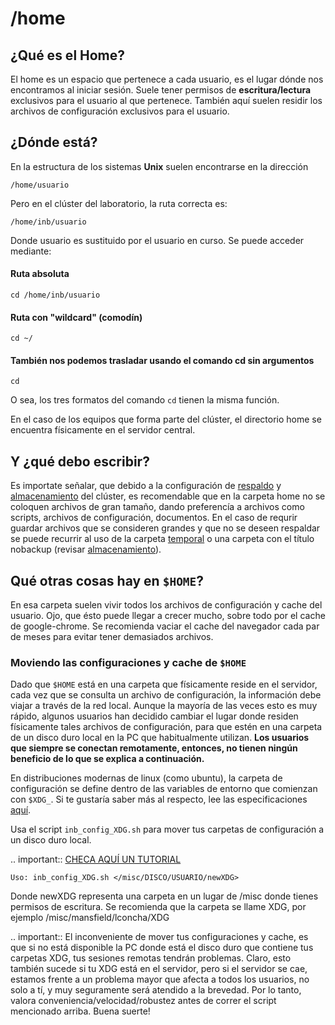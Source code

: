 /home
======

## ¿Qué es el Home?

El home es un espacio que pertenece a cada usuario, es el lugar dónde nos encontramos al iniciar sesión. Suele tener permisos de 
**escritura/lectura** exclusivos para el usuario al que pertenece. También aquí suelen residir los archivos de configuración exclusivos 
para el usuario.

## ¿Dónde está?

En la estructura de los sistemas **Unix** suelen encontrarse en la dirección

```     
/home/usuario
```
Pero en el clúster del laboratorio, la ruta correcta es:

```
/home/inb/usuario
```

Donde usuario es sustituido por el usuario en curso. Se puede acceder mediante:

#### Ruta absoluta

```
cd /home/inb/usuario
```

#### Ruta con "wildcard" (comodín)

```
cd ~/
```

#### También nos podemos trasladar usando el comando cd sin argumentos

```
cd
```

O sea, los tres formatos del comando `cd` tienen la misma función.

En el caso de los equipos que forma parte del clúster, el directorio home se encuentra físicamente en el servidor central.



## Y ¿qué debo escribir?

Es importate señalar, que debido a la configuración de [respaldo](./Cluster:-Respaldo-de-datos) y [almacenamiento](./Cluster:-Folder-almacenamiento-(misc)) del clúster, es recomendable que en la carpeta home no se coloquen archivos de gran tamaño, dando preferencía a archivos como scripts, archivos de configuración, documentos. En el caso de requrir guardar archivos que se consideren grandes y que no se deseen respaldar se puede recurrir al uso de la carpeta [temporal](./Cluster:-Folder-temporal-(tmp)) o una carpeta con el título nobackup (revisar [almacenamiento](./Cluster-Folder-almacenamiento-misc)).

## Qué otras cosas hay en `$HOME`?

En esa carpeta suelen vivir todos los archivos de configuración y cache del usuario. Ojo, que ésto puede llegar a crecer mucho, sobre todo por el cache de google-chrome. Se recomienda vaciar el cache del navegador cada par de meses para evitar tener demasiados archivos.

### Moviendo las configuraciones y cache de `$HOME`

Dado que `$HOME` está en una carpeta que físicamente reside en el servidor, cada vez que se consulta un archivo de configuración, la información debe viajar a través de la red local. Aunque la mayoría de las veces esto es muy rápido, algunos usuarios han decidido cambiar el lugar donde residen físicamente tales archivos de configuración, para que estén en una carpeta de un disco duro local en la PC que habitualmente utilizan. **Los usuarios que siempre se conectan remotamente, entonces, no tienen ningún beneficio de lo que se explica a continuación.**

En distribuciones modernas de linux (como ubuntu), la carpeta de configuración se define dentro de las variables de entorno que comienzan con `$XDG_`. Si te gustaría saber más al respecto, lee las especificaciones [aquí](https://specifications.freedesktop.org/basedir-spec/basedir-spec-latest.html). 

Usa el script `inb_config_XDG.sh` para mover tus carpetas de configuración a un disco duro local. 

.. important:: [CHECA AQUÍ UN TUTORIAL](./Cluster-XDG)  


```
Uso: inb_config_XDG.sh </misc/DISCO/USUARIO/newXDG>
```

Donde newXDG representa una carpeta en un lugar de /misc donde tienes permisos de escritura.
Se recomienda que la carpeta se llame XDG, por ejemplo /misc/mansfield/lconcha/XDG

.. important:: El inconveniente de mover tus configuraciones y cache, es que si no está disponible la PC donde está el disco duro 
que contiene 
tus carpetas XDG, tus sesiones remotas tendrán problemas. Claro, esto también sucede si tu XDG está en el servidor, pero si el servidor se cae, estamos frente a un problema mayor que afecta a todos los usuarios, no solo a tí, y muy seguramente será atendido a la brevedad. Por lo tanto, valora conveniencia/velocidad/robustez antes de correr el script mencionado arriba. Buena suerte!



